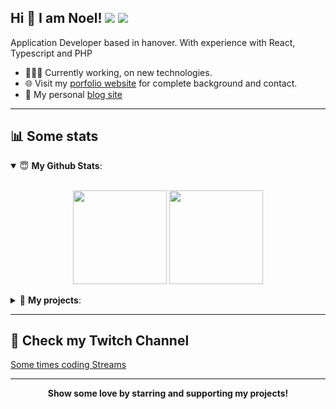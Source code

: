 ## Hi 👋 I am Noel! ![](https://komarev.com/ghpvc/?username=noelbank&color=4d2860) ![](https://hit.yhype.me/github/profile?user_id=24194246)

Application Developer based in hanover. With experience with React, Typescript and PHP

- 👨🏽‍💻 Currently working, on new technologies. 
- 🌐 Visit my [porfolio website](https://nbank.dev/) for complete background and contact.
- 👋 My personal [blog site](https://nbank.dev/blog/)

---

## 📊 Some stats

<details open>
 <summary> 😇 <b>My Github Stats</b>: </summary>
<br>
<p align = "center">
  <img height="150em" src="https://github-readme-stats.vercel.app/api/?username=noelbank&show_icons=true&theme=onedark&count_private=true&include_all_commits=true" />
  <img height="150em" src="https://github-readme-stats.vercel.app/api/top-langs?username=noelbank&show_icons=true&theme=onedark&count_private=true&layout=compact&hide=java,html" />
</p>
</details>

<details>
 <summary> 📕 <b>My projects</b>: </summary>
<br>
<ul>
 <li><b>Boarding pass generator for the <a href="https://unity-life.de/">Unity Life</a> Gta V Roleplay project for the streamer <a href="https://www.twitch.tv/slb2k11">slb2k11</a></b>: <a href="https://github.com/NoelBank/slb2k11-boardingpass">Repository</a> ·  <a href="http://slb2k11.nbank.dev/?ref=nbank-github">Website</a></li>
  <li><b>Admin / User Dashboard <a href="https://truelife-rp.de/">True Life</a> Gta V Roleplay project</b>: <a href="http://dashboard.truelife-rp.de/?ref=nbank-github">Website</a></li>
 </ul>
</p>

</details>


---


## 🎥 Check my Twitch Channel 

[Some times coding Streams](https://twitch.nbank.dev)

---

<p align = "center">
 <b>Show some love by starring and supporting my projects!</b>
</p>
